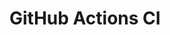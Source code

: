 # GitHub Actions CI









































































































































































































































































































































































































































































































































































































































































































































































































































































































































































































































































































































































































































































































































































































































































































































































































































































































































































































































































































































































































































































































































































































































































































































































































































































































































































































































































































































































































































































































































































































































































































































































